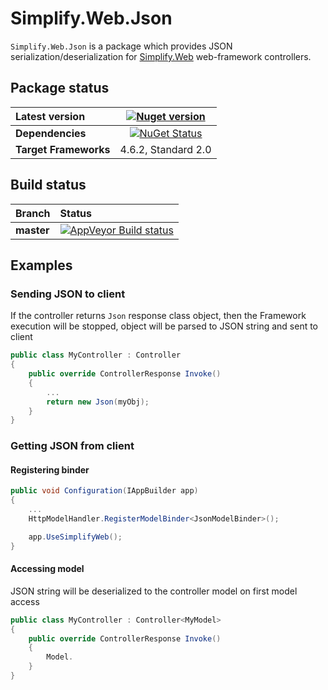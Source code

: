 # Simplify.Web.Json

`Simplify.Web.Json` is a package which provides JSON serialization/deserialization for [Simplify.Web](https://github.com/i4004/Simplify.Web) web-framework controllers.

## Package status

| Latest version | [![Nuget version](http://img.shields.io/badge/nuget-v1.2-blue.png)](https://www.nuget.org/packages/Simplify.Web.Json/) |
| :------ | :------: |
| **Dependencies** | [![NuGet Status](http://nugetstatus.com/Simplify.Web.Json.png)](http://nugetstatus.com/packages/Simplify.Web.Json) |
| **Target Frameworks** | 4.6.2, Standard 2.0 |

## Build status

| Branch | Status |
| :------ | :------ |
| **master** | [![AppVeyor Build status](https://ci.appveyor.com/api/projects/status/dfi53jjk9klcc4bx/branch/master?svg=true)](https://ci.appveyor.com/project/i4004/simplify-web-json/branch/master) |

## Examples

### Sending JSON to client

If the controller returns `Json` response class object, then the Framework execution will be stopped, object will be parsed to JSON string and sent to client

```csharp
public class MyController : Controller
{
	public override ControllerResponse Invoke()
	{
		...
		return new Json(myObj);
	}
}
```

### Getting JSON from client

#### Registering binder

```csharp
public void Configuration(IAppBuilder app)
{
	...
	HttpModelHandler.RegisterModelBinder<JsonModelBinder>();

	app.UseSimplifyWeb();
}
```

#### Accessing model

JSON string will be deserialized to the controller model on first model access
```csharp
public class MyController : Controller<MyModel>
{
	public override ControllerResponse Invoke()
	{
		Model.
	}
}
```
